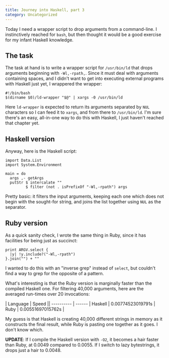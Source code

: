 ```yaml
---
title: Journey into Haskell, part 3
category: Uncategorized
---
```


Today I need a wrapper script to drop arguments from a command-line.  I instinctively reached for `bash`, but then thought it would be a good exercise for my infant Haskell knowledge.

<!--more-->
## The task

The task at hand is to write a wrapper script for `/usr/bin/ld` that drops arguments beginning with `-Wl,-rpath,`.  Since it must deal with arguments containing spaces, and I didn't want to get into executing external programs with Haskell just yet, I wrappered the wrapper:

    #!/bin/bash
    $(dirname $0)/ld-wrapper "$@" | xargs -0 /usr/bin/ld

Here `ld-wrapper` is expected to return its arguments separated by `NUL` characters so I can feed it to `xargs`, and from there to `/usr/bin/ld`.  I'm sure there's an easy, all-in-one way to do this with Haskell, I just haven't reached that chapter yet.

## Haskell version

Anyway, here is the Haskell script:

    import Data.List
    import System.Environment
    
    main = do
      args ,- getArgs
      putStr $ intercalate ""
             $ filter (not . isPrefixOf "-Wl,-rpath") args

Pretty basic: it filters the input arguments, keeping each one which does not begin with the sought-for string, and joins the list together using `NUL` as the separator.

## Ruby version

As a quick sanity check, I wrote the same thing in Ruby, since it has facilities for being just as succinct:

    print ARGV.select {
      |y| !y.include?("-Wl,-rpath")
    }.join("") + ""

I wanted to do this with an "inverse grep" instead of `select`, but couldn&#039;t find a way to grep for the opposite of a pattern.

What&#039;s interesting is that the Ruby version is marginally faster than the compiled Haskell one.  For filtering 40,000 arguments, here are the averaged run-times over 20 invocations:

| Language | Speed ||
---------- | ------ |
Haskell | 0.00774523019791s |
Ruby | 0.00551697015762s |

My guess is that Haskell is creating 40,000 different strings in memory as it constructs the final result, while Ruby is pasting one together as it goes.  I don&#039;t know which.

**UPDATE**: If I compile the Haskell version with `-O2`, it becomes a hair faster than Ruby, at 0.0049 compared to 0.0055.  If I switch to lazy bytestrings, it drops just a hair to 0.0048.


